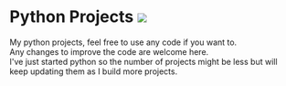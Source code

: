 # Python Projects <img src="https://img.icons8.com/color/48/000000/python.png"/>
My python projects, feel free to use any code if you want to. <br>
Any changes to improve the code are welcome here. <br>
I've just started python so the number of projects might be less but will keep updating them as I build more projects.
